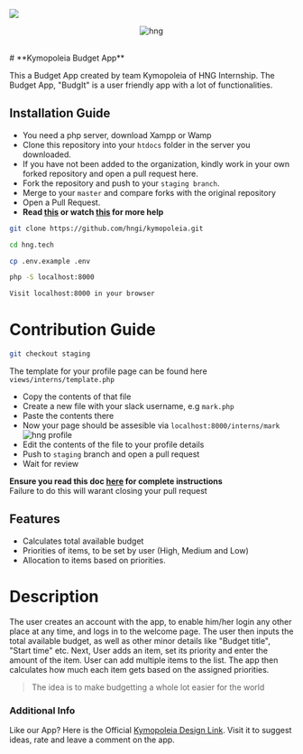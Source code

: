 ![](Homepage.png)
<div align="center">

![hng](Homepage.png)

<br>

</div>
# **Kymopoleia Budget App**

This a Budget App created by team Kymopoleia of HNG Internship. The Budget App, "BudgIt" is a user friendly app with a lot 
of functionalities.

## Installation Guide

- You need a php server, download Xampp or Wamp
- Clone this repository into your `htdocs`  folder in the server you downloaded.
- If you have not been added to the organization, kindly work in your own forked repository and open a pull request here.
- Fork the repository and push to your `staging branch`.
- Merge to your `master` and compare forks with the original repository
- Open a Pull Request.
- **Read [this](https://help.github.com/en/articles/creating-a-pull-request-from-a-fork) or watch [this](https://www.youtube.com/watch?v=G1I3HF4YWEw) for more help**
```bash
git clone https://github.com/hngi/kymopoleia.git
```

```bash
cd hng.tech
```

```bash
cp .env.example .env
```

```bash
php -S localhost:8000
```

```bash
Visit localhost:8000 in your browser
```
# Contribution Guide

```bash
git checkout staging
```

The template for your profile page can be found here
`views/interns/template.php`

- Copy the contents of that file
- Create a new file with your slack username, e.g `mark.php`
- Paste the contents there
- Now your page should be assesible via `localhost:8000/interns/mark`
  ![hng profile](https://res.cloudinary.com/iambeejayayo/image/upload/v1554302765/download.png)
- Edit the contents of the file to your profile details
- Push to `staging` branch and open a pull request
- Wait for review

**Ensure you read this doc [here](https://docs.google.com/document/d/1TxZqGLsut4ZVJEP6xF-DZGq3goaHfQ2phF-1I3YbrNc/edit?usp=sharing) for complete instructions** <br>
Failure to do this will warant closing your pull request

## Features
 - Calculates total available budget
 - Priorities of items, to be set by user (High, Medium and Low)
 - Allocation to items based on priorities.

# Description
The user creates an account with the app, to enable him/her login any other place at any time, and logs in to the welcome
page. The user then inputs the total available budget, as well as other minor details like "Budget title", "Start time" 
etc. Next, User adds an item, set its priority and enter the amount of the item. User can add multiple items to the list.
The app then calculates how much each item gets based on the assigned priorities.



> The idea is to make budgetting a whole lot 
> easier for the world

### Additional Info

Like our App? Here is the Official [Kymopoleia Design Link](https://www.figma.com/file/gIV5vWqxpiz6lrpu8OqDoI/Budget-app?node-id=8%3A3). Visit it to suggest ideas, rate and leave a comment on the app.


